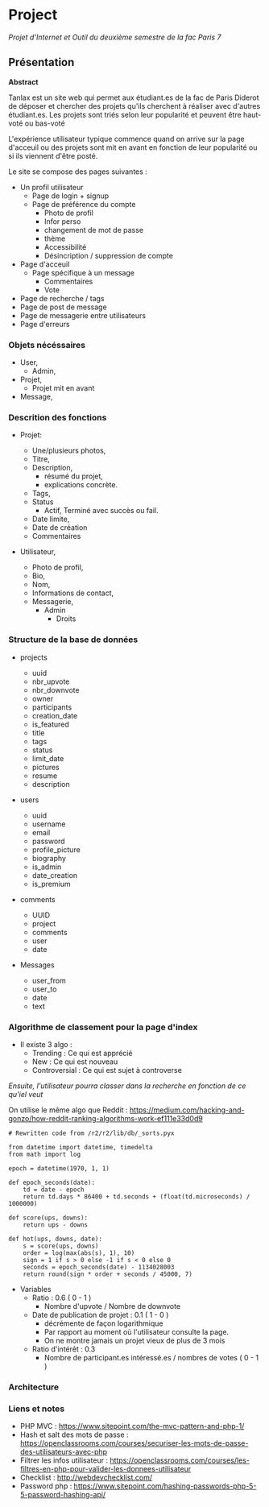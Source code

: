 # Project

*Projet d'Internet et Outil du deuxième semestre de la fac Paris 7*

## Présentation

**Abstract**

Tanlax est un site web qui permet aux étudiant.es de la fac de Paris Diderot de déposer et chercher des projets qu'ils cherchent à réaliser avec d'autres étudiant.es. Les projets sont triés selon leur popularité et peuvent être haut-voté ou bas-voté

L'expérience utilisateur typique commence quand on arrive sur la page d'acceuil ou des projets sont mit en avant en fonction de leur popularité ou si ils viennent d'être posté.

Le site se compose des pages suivantes :
- Un profil utilisateur
    - Page de login + signup
    - Page de préférence du compte
        - Photo de profil
        - Infor perso
        - changement de mot de passe
        - thème
        - Accessibilité
        - Désincription / suppression de compte
- Page d'acceuil
    - Page spécifique à un message
        - Commentaires
        - Vote
- Page de recherche / tags
- Page de post de message
- Page de messagerie entre utilisateurs
- Page d'erreurs

### Objets nécéssaires

- User,
    - Admin,
- Projet,
    - Projet mit en avant
- Message,

### Descrition des fonctions

- Projet:
    - Une/plusieurs photos,
    - Titre,
    - Description,
        - résumé du projet,
        - explications concrète.
    - Tags,
    - Status
        - Actif, Terminé avec succès ou fail.
    - Date limite,
    - Date de création
    - Commentaires

- Utilisateur,
    - Photo de profil,
    - Bio,
    - Nom,
    - Informations de contact,
    - Messagerie,
        - Admin
            - Droits


### Structure de la base de données

- projects
    - uuid
    - nbr_upvote
    - nbr_downvote
    - owner
    - participants
    - creation_date
    - is_featured
    - title
    - tags
    - status
    - limit_date
    - pictures
    - resume
    - description

- users
    - uuid
    - username
    - email
    - password
    - profile_picture
    - biography
    - is_admin
    - date_creation
    - is_premium

- comments
    - UUID
    - project
    - comments
    - user
    - date

- Messages
    - user_from
    - user_to
    - date
    - text

### Algorithme de classement pour la page d'index

- Il existe 3 algo :
    - Trending : Ce qui est apprécié
    - New : Ce qui est nouveau
    - Controversial : Ce qui est sujet à controverse

*Ensuite, l'utilisateur pourra classer dans la recherche en fonction de ce qu'iel veut*

On utilise le même algo que Reddit : https://medium.com/hacking-and-gonzo/how-reddit-ranking-algorithms-work-ef111e33d0d9

```
# Rewritten code from /r2/r2/lib/db/_sorts.pyx

from datetime import datetime, timedelta
from math import log

epoch = datetime(1970, 1, 1)

def epoch_seconds(date):
    td = date - epoch
    return td.days * 86400 + td.seconds + (float(td.microseconds) / 1000000)

def score(ups, downs):
    return ups - downs

def hot(ups, downs, date):
    s = score(ups, downs)
    order = log(max(abs(s), 1), 10)
    sign = 1 if s > 0 else -1 if s < 0 else 0
    seconds = epoch_seconds(date) - 1134028003
    return round(sign * order + seconds / 45000, 7)
```

- Variables
    - Ratio : 0.6 ( 0 - 1 )
        - Nombre d'upvote / Nombre de downvote
    - Date de publication de projet : 0.1 ( 1 - 0 )
        - décrémente de façon logarithmique
        - Par rapport au moment où l'utilisateur consulte la page.
        - On ne montre jamais un projet vieux de plus de 3 mois
    - Ratio d'intérêt : 0.3
        - Nombre de participant.es intéressé.es / nombres de votes  ( 0 - 1 )

### Architecture


### Liens et notes

- PHP MVC : https://www.sitepoint.com/the-mvc-pattern-and-php-1/
- Hash et salt des mots de passe : https://openclassrooms.com/courses/securiser-les-mots-de-passe-des-utilisateurs-avec-php
- Filtrer les infos utilisateur : https://openclassrooms.com/courses/les-filtres-en-php-pour-valider-les-donnees-utilisateur
- Checklist : http://webdevchecklist.com/
- Password php : https://www.sitepoint.com/hashing-passwords-php-5-5-password-hashing-api/
